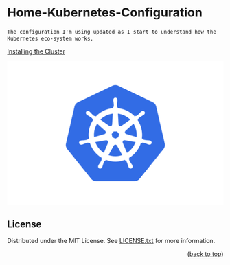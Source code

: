 
# Home-Kubernetes-Configuration
    The configuration I'm using updated as I start to understand how the Kubernetes eco-system works.
    
[Installing the Cluster](Installing-the-Cluster)

![Logo](https://github.com/keithlee-co-uk/home-kubernetes-configuration/blob/master/images/Kubernetes-Logo.wine.png)


## License
Distributed under the MIT License. See [LICENSE.txt](https://github.com/keithlee-co-uk/home-kubernetes-configuration/blob/master/LICENSE.txt) for more information.

<p align="right">(<a href="#top">back to top</a>)</p>



